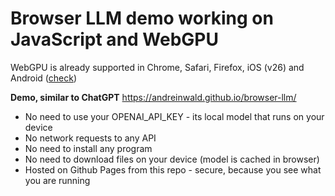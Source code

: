# Browser LLM demo working on JavaScript and WebGPU

WebGPU is already supported in Chrome, Safari, Firefox, iOS (v26) and Android ([check](https://caniuse.com/webgpu))

**Demo, similar to ChatGPT** https://andreinwald.github.io/browser-llm/

- No need to use your OPENAI_API_KEY - its local model that runs on your device
- No network requests to any API
- No need to install any program
- No need to download files on your device (model is cached in browser)
- Hosted on Github Pages from this repo - secure, because you see what you are running
